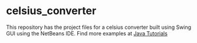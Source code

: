 # celsius_converter
This repository has the project files for a celsius converter built using  Swing GUI using the NetBeans IDE.
Find more examples at [Java Tutorials](https://docs.oracle.com/javase/tutorial/uiswing/examples/components/index.html)
